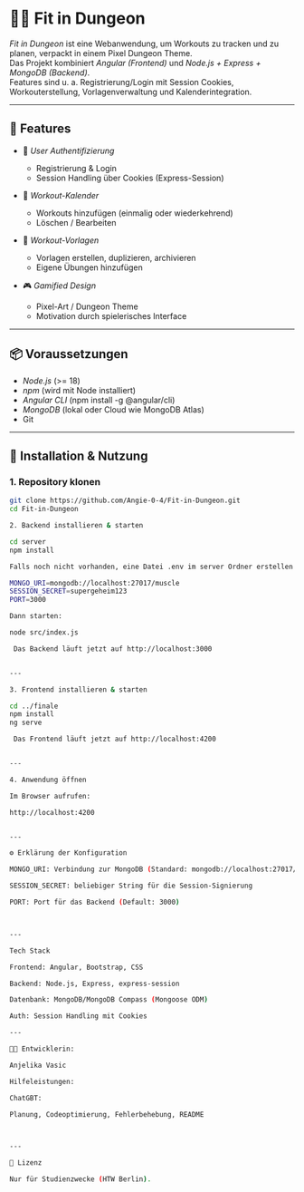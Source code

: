 # 🏋️‍♂️ Fit in Dungeon

*Fit in Dungeon* ist eine Webanwendung, um Workouts zu tracken und zu planen, verpackt in einem Pixel Dungeon Theme.  
Das Projekt kombiniert *Angular (Frontend)* und *Node.js + Express + MongoDB (Backend)*.  
Features sind u. a. Registrierung/Login mit Session Cookies, Workouterstellung, Vorlagenverwaltung und Kalenderintegration.  

---

## 🚀 Features

- 👤 *User Authentifizierung*  
  - Registrierung & Login  
  - Session Handling über Cookies (Express-Session)

- 📅 *Workout-Kalender*  
  - Workouts hinzufügen (einmalig oder wiederkehrend)  
  - Löschen / Bearbeiten  

- 📂 *Workout-Vorlagen*  
  - Vorlagen erstellen, duplizieren, archivieren  
  - Eigene Übungen hinzufügen  

- 🎮 *Gamified Design*  
  - Pixel-Art / Dungeon Theme  
  - Motivation durch spielerisches Interface  

---

## 📦 Voraussetzungen

- *Node.js* (>= 18)  
- *npm* (wird mit Node installiert)  
- *Angular CLI* (npm install -g @angular/cli)  
- *MongoDB* (lokal oder Cloud wie MongoDB Atlas)  
- Git  

---

## 🔧 Installation & Nutzung

### 1. Repository klonen
```bash
git clone https://github.com/Angie-0-4/Fit-in-Dungeon.git
cd Fit-in-Dungeon

2. Backend installieren & starten

cd server
npm install

Falls noch nicht vorhanden, eine Datei .env im server Ordner erstellen (für Konfiguration):

MONGO_URI=mongodb://localhost:27017/muscle
SESSION_SECRET=supergeheim123
PORT=3000

Dann starten:

node src/index.js

 Das Backend läuft jetzt auf http://localhost:3000


---

3. Frontend installieren & starten

cd ../finale
npm install
ng serve

 Das Frontend läuft jetzt auf http://localhost:4200


---

4. Anwendung öffnen

Im Browser aufrufen:

http://localhost:4200


---

⚙️ Erklärung der Konfiguration

MONGO_URI: Verbindung zur MongoDB (Standard: mongodb://localhost:27017/muscle)

SESSION_SECRET: beliebiger String für die Session-Signierung

PORT: Port für das Backend (Default: 3000)



---

Tech Stack

Frontend: Angular, Bootstrap, CSS

Backend: Node.js, Express, express-session

Datenbank: MongoDB/MongoDB Compass (Mongoose ODM)

Auth: Session Handling mit Cookies

---

👩‍💻 Entwicklerin:

Anjelika Vasic

Hilfeleistungen:

ChatGBT:

Planung, Codeoptimierung, Fehlerbehebung, README



---

📜 Lizenz

Nur für Studienzwecke (HTW Berlin). 
